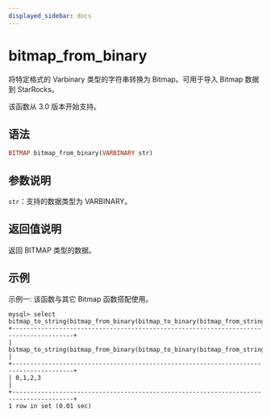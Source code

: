 ```yaml
---
displayed_sidebar: docs
---
```


# bitmap_from_binary



将特定格式的 Varbinary 类型的字符串转换为 Bitmap。可用于导入 Bitmap 数据到 StarRocks。

该函数从 3.0 版本开始支持。

## 语法

```Haskell
BITMAP bitmap_from_binary(VARBINARY str)
```

## 参数说明

`str`：支持的数据类型为 VARBINARY。

## 返回值说明

返回 BITMAP 类型的数据。

## 示例

示例一: 该函数与其它 Bitmap 函数搭配使用。

   ```Plain
   mysql> select bitmap_to_string(bitmap_from_binary(bitmap_to_binary(bitmap_from_string("0,1,2,3"))));
   +---------------------------------------------------------------------------------------+
   | bitmap_to_string(bitmap_from_binary(bitmap_to_binary(bitmap_from_string('0,1,2,3')))) |
   +---------------------------------------------------------------------------------------+
   | 0,1,2,3                                                                               |
   +---------------------------------------------------------------------------------------+
   1 row in set (0.01 sec)
   ```